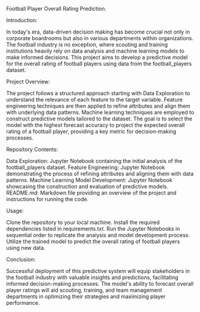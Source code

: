 Football Player Overall Rating Prediction.

Introduction:

In today's era, data-driven decision making has become crucial not only in corporate boardrooms but also in various departments within organizations. The football industry is no exception, where scouting and training institutions heavily rely on data analysis and machine learning models to make informed decisions. This project aims to develop a predictive model for the overall rating of football players using data from the football_players dataset.

Project Overview:

The project follows a structured approach starting with Data Exploration to understand the relevance of each feature to the target variable. Feature engineering techniques are then applied to refine attributes and align them with underlying data patterns. Machine learning techniques are employed to construct predictive models tailored to the dataset. The goal is to select the model with the highest forecast accuracy to project the expected overall rating of a football player, providing a key metric for decision-making processes.

Repository Contents:

Data Exploration: Jupyter Notebook containing the initial analysis of the football_players dataset.
Feature Engineering: Jupyter Notebook demonstrating the process of refining attributes and aligning them with data patterns.
Machine Learning Model Development: Jupyter Notebook showcasing the construction and evaluation of predictive models.
README.md: Markdown file providing an overview of the project and instructions for running the code.

Usage:

Clone the repository to your local machine.
Install the required dependencies listed in requirements.txt.
Run the Jupyter Notebooks in sequential order to replicate the analysis and model development process.
Utilize the trained model to predict the overall rating of football players using new data.

Conclusion:

Successful deployment of this predictive system will equip stakeholders in the football industry with valuable insights and predictions, facilitating informed decision-making processes. The model's ability to forecast overall player ratings will aid scouting, training, and team management departments in optimizing their strategies and maximizing player performance.

